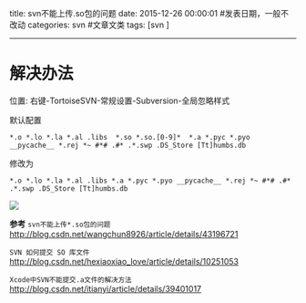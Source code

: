 title: svn不能上传.so包的问题
date: 2015-12-26 00:00:01 #发表日期，一般不改动
categories: svn   #文章文类
tags: [svn ]



---


# 解决办法
位置: 右键-TortoiseSVN-常规设置-Subversion-全局忽略样式


默认配置
```
*.o *.lo *.la *.al .libs  *.so *.so.[0-9]*  *.a *.pyc *.pyo __pycache__ *.rej *~ #*# .#* .*.swp .DS_Store [Tt]humbs.db

```
修改为

```
*.o *.lo *.la *.al .libs *.a *.pyc *.pyo __pycache__ *.rej *~ #*# .#* .*.swp .DS_Store [Tt]humbs.db

```


![]( http://7xnbs3.com1.z0.glb.clouddn.com/16-2-23/36851531.jpg)


<!--

-->



**参考**
`svn不能上传*.so包的问题`
http://blog.csdn.net/wangchun8926/article/details/43196721


`SVN 如何提交 SO 库文件`
http://blog.csdn.net/hexiaoxiao_love/article/details/10251053


`Xcode中SVN不能提交.a文件的解决方法`
http://blog.csdn.net/itianyi/article/details/39401017




<!-- more -->
